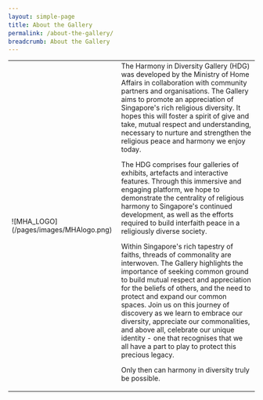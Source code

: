 ```yaml
---
layout: simple-page
title: About the Gallery
permalink: /about-the-gallery/
breadcrumb: About the Gallery
---
```


<table style="border:none;valign:top">
  <tr>
    <td>![MHA_LOGO](/pages/images/MHAlogo.png)</td>
    <td>The Harmony in Diversity Gallery (HDG) was developed by the Ministry of Home Affairs in collaboration with community partners and organisations. The Gallery aims to promote an appreciation of Singapore's rich religious diversity. It hopes this will foster a spirit of give and take, mutual respect and understanding, necessary to nurture and strengthen the religious peace and harmony we enjoy today.

The HDG comprises four galleries of exhibits, artefacts and interactive features. Through this immersive and engaging platform, we hope to demonstrate the centrality of religious harmony to Singapore's continued development, as well as the efforts required to build interfaith peace in a religiously diverse society.

Within Singapore's rich tapestry of faiths, threads of commonality are interwoven. The Gallery highlights the importance of seeking common ground to build mutual respect and appreciation for the beliefs of others, and the need to protect and expand our common spaces. Join us on this journey of discovery as we learn to embrace our diversity, appreciate our commonalities, and above all, celebrate our unique identity - one that recognises that we all have a part to play to protect this precious legacy.

Only then can harmony in diversity truly be possible.</td>
  
  </tr>
</table>


